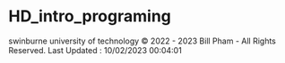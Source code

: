 # HD_intro_programing
swinburne university of technology 
© 2022 - 2023 Bill Pham - All Rights Reserved.
Last Updated : 10/02/2023 00:04:01
